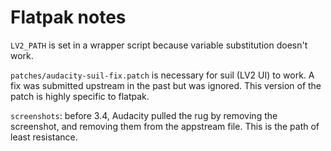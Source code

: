 Flatpak notes
=============

`LV2_PATH` is set in a wrapper script because variable substitution
doesn't work.

`patches/audacity-suil-fix.patch` is necessary for suil (LV2 UI) to
work. A fix was submitted upstream in the past but was ignored.
This version of the patch is highly specific to flatpak.

`screenshots`: before 3.4, Audacity pulled the rug by removing the
screenshot, and removing them from the appstream file. This is the
path of least resistance.
